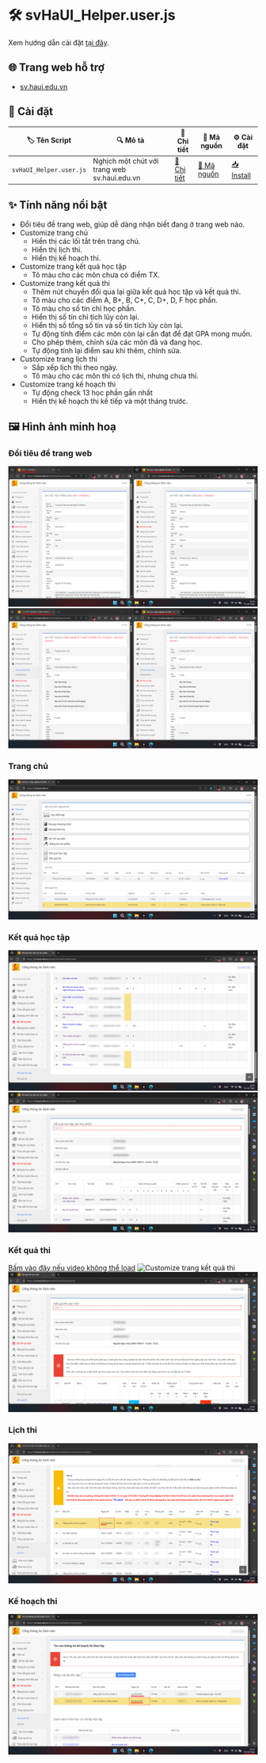 # 🛠 svHaUI_Helper.user.js

Xem hướng dẫn cài đặt [tại đây](/README.md#-cài-đặt-userscript).

## 🌐 **Trang web hỗ trợ**

-   [sv.haui.edu.vn](https://sv.haui.edu.vn/)

## 🚀 **Cài đặt**

| 🏷️ Tên Script           | 🔍 Mô tả                                     | 📖 Chi tiết                                 | 📝 Mã nguồn                                  | ⚙️ Cài đặt                                            |
| ----------------------- | -------------------------------------------- | ------------------------------------------- | -------------------------------------------- | ----------------------------------------------------- |
| `svHaUI_Helper.user.js` | Nghịch một chút với trang web sv.haui.edu.vn | [📖 Chi tiết](./Docs/svHaUI_Helper.user.md) | [📝 Mã nguồn](Scripts/svHaUI_Helper.user.js) | [📥 Install](.Scripts/svHaUI_Helper.user.js?raw=true) |

## ✨ **Tính năng nổi bật**

-   Đổi tiêu đề trang web, giúp dễ dàng nhận biết đang ở trang web nào.
-   Customize trang chủ
    -   Hiển thị các lối tắt trên trang chủ.
    -   Hiển thị lịch thi.
    -   Hiển thị kế hoạch thi.
-   Customize trang kết quả học tập
    -   Tô màu cho các môn chưa có điểm TX.
-   Customize trang kết quả thi
    -   Thêm nút chuyển đổi qua lại giữa kết quả học tập và kết quả thi.
    -   Tô màu cho các điểm A, B+, B, C+, C, D+, D, F học phần.
    -   Tô màu cho số tín chỉ học phần.
    -   Hiển thị số tín chỉ tích lũy còn lại.
    -   Hiển thị số tổng số tín và số tín tích lũy còn lại.
    -   Tự động tính điểm các môn còn lại cần đạt để đạt GPA mong muốn.
    -   Cho phép thêm, chỉnh sửa các môn đã và đang học.
    -   Tự động tính lại điểm sau khi thêm, chỉnh sửa.
-   Customize trang lịch thi
    -   Sắp xếp lịch thi theo ngày.
    -   Tô màu cho các môn thi có lịch thi, nhưng chưa thi.
-   Customize trang kế hoạch thi
    -   Tự động check 13 học phần gần nhất
    -   Hiển thị kế hoạch thi kế tiếp và một tháng trước.

## 🖼️ **Hình ảnh minh hoạ**

### Đổi tiêu đề trang web

![⚠️](/assets/images/svHaUI_Helper.user.js/changeHeader.png "Đổi tiêu đề trang web")
![⚠️](/assets/images/svHaUI_Helper.user.js/changeHeader1.png "Đổi tiêu đề trang web")

### Trang chủ

![⚠️](/assets/images/svHaUI_Helper.user.js/homePage.png "Trang chủ")

### Kết quả học tập

![⚠️](/assets/images/svHaUI_Helper.user.js/highlightStudyresultsScores.png "Tô màu cho các môn chưa có điểm TX")
![⚠️](/assets/images/svHaUI_Helper.user.js/navigateToExamResults.png "Chuyển đến trang kết quả thi")

### Kết quả thi

[Bấm vào đây nếu video không thể load](/assets/images/svHaUI_Helper.user.js/customizeExamResults.mp4)
![](/assets/images/svHaUI_Helper.user.js/customizeExamResults.gif "Customize trang kết quả thi")
![⚠️](/assets/images/svHaUI_Helper.user.js/navigateToStudyResults.png "Chuyển đến trang kết quả học tập")

### Lịch thi

![⚠️](/assets/images/svHaUI_Helper.user.js/highlightExamSchedule.png "Tô màu cho các môn thi có lịch thi, nhưng chưa thi")

### Kế hoạch thi

![⚠️](/assets/images/svHaUI_Helper.user.js/showExamPlan.png "Customize trang kế hoạch thi")
